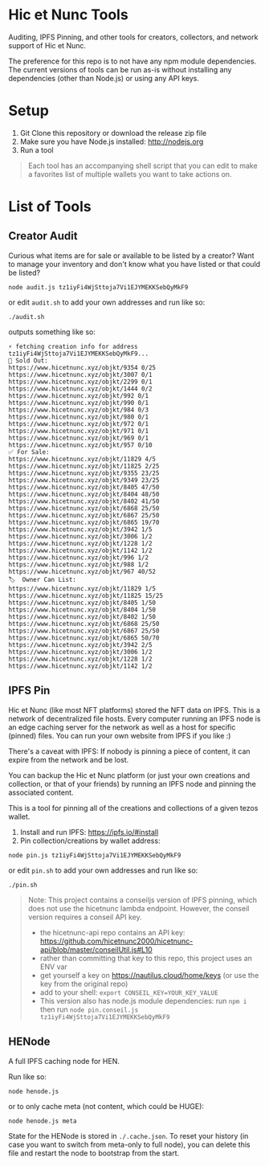 # Hic et Nunc Tools

Auditing, IPFS Pinning, and other tools for creators, collectors, and network support of Hic et Nunc.

The preference for this repo is to not have any npm module dependencies. The current versions of tools can be run as-is without installing any dependencies (other than Node.js) or using any API keys.

# Setup

1. Git Clone this repository or download the release zip file
2. Make sure you have Node.js installed: http://nodejs.org
3. Run a tool

> Each tool has an accompanying shell script that you can edit to make a favorites list of multiple wallets you want to take actions on.

# List of Tools

## Creator Audit

Curious what items are for sale or available to be listed by a creator?
Want to manage your inventory and don't know what you have listed or that could be listed?

```
node audit.js tz1iyFi4WjSttoja7Vi1EJYMEKKSebQyMkF9
```

or edit `audit.sh` to add your own addresses and run like so:

```
./audit.sh
```

outputs something like so:

```
⚡ fetching creation info for address tz1iyFi4WjSttoja7Vi1EJYMEKKSebQyMkF9...
🚫 Sold Out:
https://www.hicetnunc.xyz/objkt/9354 0/25
https://www.hicetnunc.xyz/objkt/3007 0/1
https://www.hicetnunc.xyz/objkt/2299 0/1
https://www.hicetnunc.xyz/objkt/1444 0/2
https://www.hicetnunc.xyz/objkt/992 0/1
https://www.hicetnunc.xyz/objkt/990 0/1
https://www.hicetnunc.xyz/objkt/984 0/3
https://www.hicetnunc.xyz/objkt/980 0/1
https://www.hicetnunc.xyz/objkt/972 0/1
https://www.hicetnunc.xyz/objkt/971 0/1
https://www.hicetnunc.xyz/objkt/969 0/1
https://www.hicetnunc.xyz/objkt/957 0/10
✅ For Sale:
https://www.hicetnunc.xyz/objkt/11829 4/5
https://www.hicetnunc.xyz/objkt/11825 2/25
https://www.hicetnunc.xyz/objkt/9355 23/25
https://www.hicetnunc.xyz/objkt/9349 23/25
https://www.hicetnunc.xyz/objkt/8405 47/50
https://www.hicetnunc.xyz/objkt/8404 48/50
https://www.hicetnunc.xyz/objkt/8402 41/50
https://www.hicetnunc.xyz/objkt/6868 25/50
https://www.hicetnunc.xyz/objkt/6867 25/50
https://www.hicetnunc.xyz/objkt/6865 19/70
https://www.hicetnunc.xyz/objkt/3942 1/5
https://www.hicetnunc.xyz/objkt/3006 1/2
https://www.hicetnunc.xyz/objkt/1228 1/2
https://www.hicetnunc.xyz/objkt/1142 1/2
https://www.hicetnunc.xyz/objkt/996 1/2
https://www.hicetnunc.xyz/objkt/988 1/2
https://www.hicetnunc.xyz/objkt/967 40/52
🏷️  Owner Can List:
https://www.hicetnunc.xyz/objkt/11829 1/5
https://www.hicetnunc.xyz/objkt/11825 15/25
https://www.hicetnunc.xyz/objkt/8405 1/50
https://www.hicetnunc.xyz/objkt/8404 1/50
https://www.hicetnunc.xyz/objkt/8402 1/50
https://www.hicetnunc.xyz/objkt/6868 25/50
https://www.hicetnunc.xyz/objkt/6867 25/50
https://www.hicetnunc.xyz/objkt/6865 50/70
https://www.hicetnunc.xyz/objkt/3942 2/5
https://www.hicetnunc.xyz/objkt/3006 1/2
https://www.hicetnunc.xyz/objkt/1228 1/2
https://www.hicetnunc.xyz/objkt/1142 1/2
```

## IPFS Pin

Hic et Nunc (like most NFT platforms) stored the NFT data on IPFS. This is a network of decentralized file hosts. Every computer running an IPFS node is an edge caching server for the network as well as a host for specific (pinned) files. You can run your own website from IPFS if you like :)

There's a caveat with IPFS: If nobody is pinning a piece of content, it can expire from the network and be lost.

You can backup the Hic et Nunc platform (or just your own creations and collection, or that of your friends) by running an IPFS node and pinning the associated content.

This is a tool for pinning all of the creations and collections of a given tezos wallet.

1. Install and run IPFS: https://ipfs.io/#install
2. Pin collection/creations by wallet address:

```
node pin.js tz1iyFi4WjSttoja7Vi1EJYMEKKSebQyMkF9
```

or edit `pin.sh` to add your own addresses and run like so:

```
./pin.sh
```

> Note: This project contains a conseiljs version of IPFS pinning, which does not use the hicetnunc lambda endpoint. However, the conseil version requires a conseil API key.
>
> - the hicetnunc-api repo contains an API key: https://github.com/hicetnunc2000/hicetnunc-api/blob/master/conseilUtil.js#L10
> - rather than committing that key to this repo, this project uses an ENV var
> - get yourself a key on https://nautilus.cloud/home/keys (or use the key from the original repo)
> - add to your shell: `export CONSEIL_KEY=YOUR_KEY_VALUE`
> - This version also has node.js module dependencies: run `npm i`
>   then run `node pin.conseil.js tz1iyFi4WjSttoja7Vi1EJYMEKKSebQyMkF9`

## HENode

A full IPFS caching node for HEN.

Run like so:

```
node henode.js
```

or to only cache meta (not content, which could be HUGE):

```
node henode.js meta
```

State for the HENode is stored in `./.cache.json`. To reset your history (in case you want to switch from meta-only to full node), you can delete this file and restart the node to bootstrap from the start.